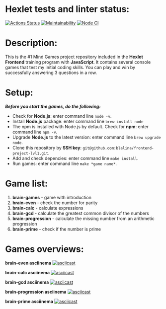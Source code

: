 # Hexlet tests and linter status:

[![Actions Status](https://github.com/blalina/frontend-project-lvl1/workflows/hexlet-check/badge.svg)](https://github.com/blalina/frontend-project-lvl1/actions)
[![Maintainability](https://api.codeclimate.com/v1/badges/a99a88d28ad37a79dbf6/maintainability)](https://codeclimate.com/github/codeclimate/codeclimate/maintainability)
[![Node CI](https://github.com/blalina/frontend-project-lvl1/actions/workflows/nodejs.yml/badge.svg)](https://github.com/blalina/frontend-project-lvl1/actions/workflows/nodejs.yml)

# Description:

This is the #1 Mind Games project repository included in the **Hexlet Frontend** training program with **JavaScript**. It contains several console games that test my initial coding skills.
You can play and win by successfully answering 3 questions in a row.

# Setup:

***Before you start the games, do the following:***

- Сheck for **Node.js**: enter command line `node -v`.
- Install **Node.js** package: enter command line `brew install node`
- The npm is installed with Node.js by default. Сheck for **npm**: enter command line `npm -v`.
- Upgrade **Node.js** to the latest version: enter command line `brew upgrade node`.
- Clone this repository by **SSH key**: `git@github.com:blalina/frontend-project-lvl1.git`.
- Add and check depencies: enter command line `make install`.
- Run games: enter command line `make *game name*`.

# Game list:

1. **brain-games** - game with introduction
2. **brain-even** - check the number for parity
3. **brain-calc** - calculate expressions
4. **brain-gcd** - сalculate the greatest common divisor of the numbers
5. **brain-progression** - calculate the missing number from an arithmetic progression
6. **brain-prime** - check if the number is prime

# Games overviews:

**brain-even asciinema**
[![asciicast](https://asciinema.org/a/yrFTEkmfcAgjjgBzpRJXskV3o.svg)](https://asciinema.org/a/yrFTEkmfcAgjjgBzpRJXskV3o)

**brain-calc asciinema**
[![asciicast](https://asciinema.org/a/9jPc7clgVA3MvT1EGuMGB6X9I.svg)](https://asciinema.org/a/9jPc7clgVA3MvT1EGuMGB6X9I)

**brain-gcd asciinema**
[![asciicast](https://asciinema.org/a/KJd8cKwZSBXVlFejkqUdljuTg.svg)](https://asciinema.org/a/KJd8cKwZSBXVlFejkqUdljuTg)

**brain-progression asciinema**
[![asciicast](https://asciinema.org/a/ASSWTmJEsOMbTNR6tUhH1V5Co.svg)](https://asciinema.org/a/ASSWTmJEsOMbTNR6tUhH1V5Co)

**brain-prime asciinema**
[![asciicast](https://asciinema.org/a/oFjEp0ECy0o1lj5IB1XXPfgXF.svg)](https://asciinema.org/a/oFjEp0ECy0o1lj5IB1XXPfgXF)
